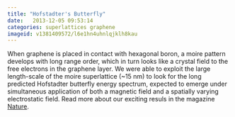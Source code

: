 ```yaml
---
title: "Hofstadter's Butterfly"
date:   2013-12-05 09:53:14
categories: superlattices graphene
imageid: v1381409572/l6e1hn4uhnlqjklh8kau
---
```

When graphene is placed in contact with hexagonal boron, a moire pattern develops with long range order, which in turn looks like a crystal field to the free electrons in the graphene layer. We were able to exploit the large length-scale of the moire superlattice (~15 nm) to look for the long predicted Hofstadter butterfly energy spectrum, expected to emerge under simultaneous application of both a magnetic field and a spatially varying electrostatic field. Read more about our exciting resuls in the magazine [Nature](http://www.nature.com/nature/journal/v497/n7451/nature12186/metrics/blogs).
